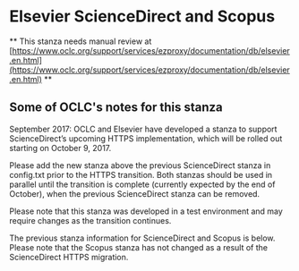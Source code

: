 # Elsevier ScienceDirect and Scopus
** This stanza needs manual review at [https://www.oclc.org/support/services/ezproxy/documentation/db/elsevier.en.html](https://www.oclc.org/support/services/ezproxy/documentation/db/elsevier.en.html) **

## Some of OCLC's notes for this stanza

September 2017: OCLC and Elsevier have developed a stanza to support ScienceDirect’s upcoming HTTPS implementation, which will be rolled out starting on October 9, 2017.

Please add the new stanza above the previous ScienceDirect stanza in config.txt prior to the HTTPS transition. Both stanzas should be used in parallel until the transition is complete (currently expected by the end of October), when the previous ScienceDirect stanza can be removed.

Please note that this stanza was developed in a test environment and may require changes as the transition continues.

The previous stanza information for ScienceDirect and Scopus is below. Please note that the Scopus stanza has not changed as a result of the ScienceDirect HTTPS migration.
